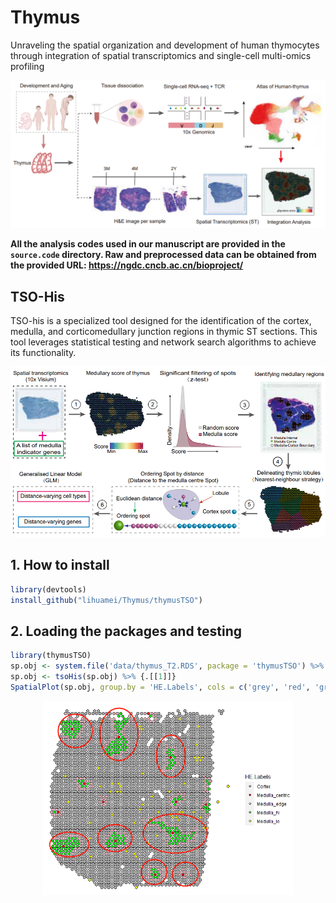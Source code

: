 # Thymus
Unraveling the spatial organization and development of human thymocytes through integration of spatial transcriptomics and single-cell multi-omics profiling

<p align="center">
	<img src="vignette_files/Thymus.jpg" alt="Resized Image" width="800">
</p>

<b> All the analysis codes used in our manuscript are provided in the `source.code` directory. Raw and preprocessed data can be obtained from the provided URL: https://ngdc.cncb.ac.cn/bioproject/ </b>

## TSO-His

TSO-his is a specialized tool designed for the identification of the cortex, medulla, and corticomedullary junction regions in thymic ST sections. This tool leverages statistical testing and network search algorithms to achieve its functionality.

<p align="center">
	<img src="vignette_files/TSO.His.jpg" alt="Resized Image" width="800">
</p>

## 1. How to install

``` r
library(devtools)
install_github("lihuamei/Thymus/thymusTSO")

``` 

## 2. Loading the packages and testing
``` r
library(thymusTSO)
sp.obj <- system.file('data/thymus_T2.RDS', package = 'thymusTSO') %>% readRDS
sp.obj <- tsoHis(sp.obj) %>% {.[[1]]}
SpatialPlot(sp.obj, group.by = 'HE.Labels', cols = c('grey', 'red', 'green', 'pink', 'yellow') %>% `names<-`(unique(sp.obj$HE.Labels))

``` 
<p align="center">
	<img src="vignette_files/exam.1.jpg" alt="Resized Image" width="400">
</p>
